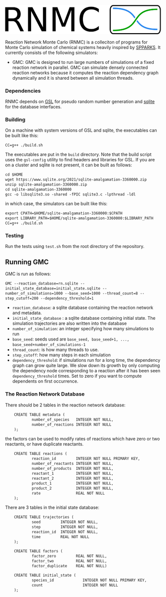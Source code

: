 <img src="./logo.png">

Reaction Network Monte Carlo (RNMC) is a colleciton of programs for Monte Carlo simulation of chemical systems heavily inspired by [SPPARKS](https://spparks.sandia.gov/). It currently consists of the following simulators:

- GMC: GMC is designed to run large numbers of simulations of a fixed reaction network in parallel. GMC can simulate densely connected reaction networks because it computes the reaction dependency graph dynamically and it is shared between all simulation threads.

### Dependencies

RNMC depends on [GSL](https://www.gnu.org/software/gsl/) for pseudo random number generation and [sqlite](https://www.sqlite.org/index.html) for the database interfaces.

### Building

On a machine with system versions of GSL and sqlite, the executables can be built like this:
```
CC=g++ ./build.sh
```
The executables are put in the `build` directory. Note that the build script uses the `gsl-config` utility to find headers and libraries for GSL. If you are on a cluster and sqlite is not present, it can be built as follows:

```
cd $HOME
wget https://www.sqlite.org/2021/sqlite-amalgamation-3360000.zip
unzip sqlite-amalgamation-3360000.zip
cd sqlite-amalgamation-3360000
gcc -o libsqlite3.so -shared -fPIC sqlite3.c -lpthread -ldl
```

in which case, the simulators can be built like this:

```
export CPATH=$HOME/sqlite-amalgamation-3360000:$CPATH
export LIBRARY_PATH=$HOME/sqlite-amalgamation-3360000:$LIBRARY_PATH
CC=g++ ./build.sh
```

### Testing

Run the tests using `test.sh` from the root directory of the repository.

## Running GMC

GMC is run as follows:

```
GMC --reaction_database=rn.sqlite --initial_state_database=initial_state.sqlite --number_of_simulations=1000 --base_seed=1000 --thread_count=8 --step_cutoff=200 --dependency_threshold=1
```

- `reaction_database`: a sqlite database containing the reaction network and metadata.
- `initial_state_database` : a sqlite database containing initial state. The simulation trajectories are also written into the database
- `number_of_simulation`: an integer specifying how many simulations to run
- `base_seed`: seeds used are `base_seed, base_seed+1, ..., base_seed+number_of_simulations-1`
- `thread_count`: is how many threads to use.
- `step_cutoff`: how many steps in each simulation
- `dependency_threshold`: if simulations run for a long time, the dependency graph can grow quite large. We slow down its growth by only computing the dependency node corresponding to a reaction after it has been seen `dependency_threshold` times. Set to zero if you want to compute dependents on first occurrence.

### The Reaction Network Database

There should be 2 tables in the reaction network database:
```
    CREATE TABLE metadata (
            number_of_species   INTEGER NOT NULL,
            number_of_reactions INTEGER NOT NULL
    );
```
the factors can be used to modify rates of reactions which have zero or two reactants, or have duplicate reactants.

```
    CREATE TABLE reactions (
            reaction_id         INTEGER NOT NULL PRIMARY KEY,
            number_of_reactants INTEGER NOT NULL,
            number_of_products  INTEGER NOT NULL,
            reactant_1          INTEGER NOT NULL,
            reactant_2          INTEGER NOT NULL,
            product_1           INTEGER NOT NULL,
            product_2           INTEGER NOT NULL,
            rate                REAL NOT NULL
    );

```
There are 3 tables in the initial state database:
```
    CREATE TABLE trajectories (
            seed         INTEGER NOT NULL,
            step         INTEGER NOT NULL,
            reaction_id  INTEGER NOT NULL,
            time         REAL NOT NULL
    );
```

```
    CREATE TABLE factors (
            factor_zero         REAL NOT NULL,
            factor_two          REAL NOT NULL,
            factor_duplicate    REAL NOT NULL)
```

```
    CREATE TABLE initial_state (
            species_id             INTEGER NOT NULL PRIMARY KEY,
            count                  INTEGER NOT NULL
    );

```
